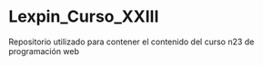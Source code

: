 # Lexpin_Curso_XXIII
Repositorio utilizado para contener el contenido del curso n23 de programación web
